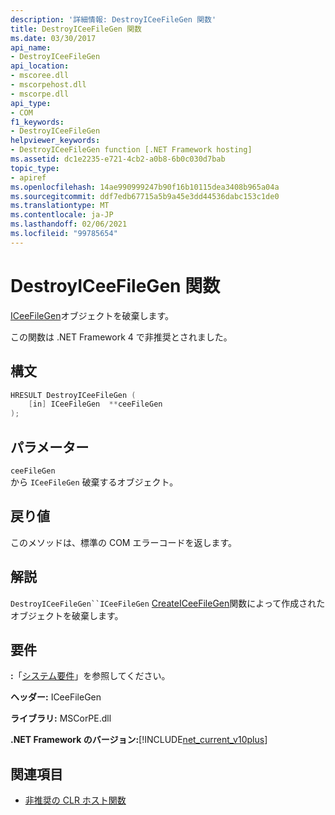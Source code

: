 ```yaml
---
description: '詳細情報: DestroyICeeFileGen 関数'
title: DestroyICeeFileGen 関数
ms.date: 03/30/2017
api_name:
- DestroyICeeFileGen
api_location:
- mscoree.dll
- mscorpehost.dll
- mscorpe.dll
api_type:
- COM
f1_keywords:
- DestroyICeeFileGen
helpviewer_keywords:
- DestroyICeeFileGen function [.NET Framework hosting]
ms.assetid: dc1e2235-e721-4cb2-a0b8-6b0c030d7bab
topic_type:
- apiref
ms.openlocfilehash: 14ae990999247b90f16b10115dea3408b965a04a
ms.sourcegitcommit: ddf7edb67715a5b9a45e3dd44536dabc153c1de0
ms.translationtype: MT
ms.contentlocale: ja-JP
ms.lasthandoff: 02/06/2021
ms.locfileid: "99785654"
---
```

# <a name="destroyiceefilegen-function"></a>DestroyICeeFileGen 関数

[ICeeFileGen](iceefilegen-class.md)オブジェクトを破棄します。  
  
 この関数は .NET Framework 4 で非推奨とされました。  
  
## <a name="syntax"></a>構文  
  
```cpp  
HRESULT DestroyICeeFileGen (  
    [in] ICeeFileGen  **ceeFileGen  
);  
```  
  
## <a name="parameters"></a>パラメーター  

 `ceeFileGen`  
 から `ICeeFileGen` 破棄するオブジェクト。  
  
## <a name="return-value"></a>戻り値  

 このメソッドは、標準の COM エラーコードを返します。  
  
## <a name="remarks"></a>解説  

 `DestroyICeeFileGen``ICeeFileGen` [CreateICeeFileGen](createiceefilegen-function.md)関数によって作成されたオブジェクトを破棄します。  
  
## <a name="requirements"></a>要件  

 **:**「[システム要件](../../get-started/system-requirements.md)」を参照してください。  
  
 **ヘッダー:** ICeeFileGen  
  
 **ライブラリ:** MSCorPE.dll  
  
 **.NET Framework のバージョン:**[!INCLUDE[net_current_v10plus](../../../../includes/net-current-v10plus-md.md)]  
  
## <a name="see-also"></a>関連項目

- [非推奨の CLR ホスト関数](deprecated-clr-hosting-functions.md)
